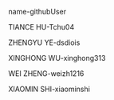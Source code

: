 name-githubUser  

TIANCE HU-Tchu04  

ZHENGYU YE-dsdiois  

XINGHONG WU-xinghong313  

WEI ZHENG-weizh1216  

XIAOMIN SHI-xiaominshi  
